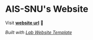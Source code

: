 
# AIS-SNU's Website

Visit **[website url](#)** 🚀

_Built with [Lab Website Template](https://greene-lab.gitbook.io/lab-website-template-docs)_

